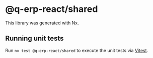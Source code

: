 # @q-erp-react/shared

This library was generated with [Nx](https://nx.dev).

## Running unit tests

Run `nx test @q-erp-react/shared` to execute the unit tests via [Vitest](https://vitest.dev/).
